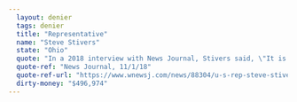 ```yaml
---
  layout: denier
  tags: denier
  title: "Representative"
  name: "Steve Stivers"
  state: "Ohio"
  quote: "In a 2018 interview with News Journal, Stivers said, \"It is clear the climate is changing to me.\" However, later on, he said: \"We need to figure out how to create negative-emissions technology that can be used to essentially clean like a vacuum cleaner cleans this floor. Negative-emissions technology would take emissions and change them and put more oxygen and less carbon dioxide in the air ... It's called global warming, not America warming.\""
  quote-ref: "News Journal, 11/1/18"
  quote-ref-url: "https://www.wnewsj.com/news/88304/u-s-rep-steve-stivers-clear-that-climate-is-changing"
  dirty-money: "$496,974"
---
```

